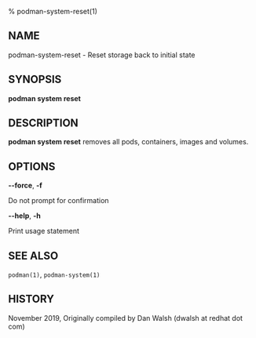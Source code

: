% podman-system-reset(1)

## NAME
podman\-system\-reset - Reset storage back to initial state

## SYNOPSIS
**podman system reset**

## DESCRIPTION
**podman system reset** removes all pods, containers, images and volumes.

## OPTIONS
**--force**, **-f**

Do not prompt for confirmation

**--help**, **-h**

Print usage statement

## SEE ALSO
`podman(1)`, `podman-system(1)`

## HISTORY
November 2019, Originally compiled by Dan Walsh (dwalsh at redhat dot com)
